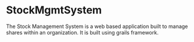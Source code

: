 # StockMgmtSystem
The Stock Management System is a web based application built to manage shares within an organization. It is built using grails framework.
